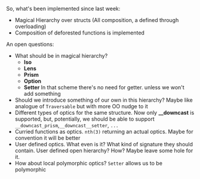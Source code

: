 So, what's been implemented since last week:
- Magical Hierarchy over structs (All composition, a defined through overloading)
- Composition of deforested functions is implemented

An open questions:

- What should be in magical hierarchy?
	- **Iso**
	- **Lens**
	- **Prism**
	- **Option**
	- **Setter**
  In that scheme there's no need for getter. unless we won't add something
- Should we introduce something of our own in this hierarchy? Maybe like analogue of `Traversable` but with more OO nudge to it
- Different types of optics for the same structure. Now only **__downcast** is supported, but, potentially, we should be able to support `__downcast_prism`,`__downcast__setter`, `...`
- Curried functions as optics. `nth(3)` returning an actual optics. Maybe for convention it will be better
- User defined optics. What even is it? What kind of signature they should contain. User defined open hierarchy? How? Maybe leave some hole for it.
- How about local polymorphic optics? `Setter` allows us to be polymorphic